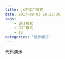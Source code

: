 ```yaml
---
title: js中工厂模式
date: 2017-08-03 16:25:38
tags:
    - 设计模式
    - 工厂模式
    - js
categories: "设计模式"
---
```



代码演示
